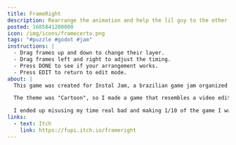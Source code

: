 ```yaml
---
title: FrameRight
description: Rearrange the animation and help the lil guy to the other side!
posted: 1605841200000
icon: /img/icons/framecerto.png
tags: "#puzzle #godot #jam"
instructions: |
  - Drag frames up and down to change their layer.
  - Drag frames left and right to adjust the timing.
  - Press DONE to see if your arrangement works.
  - Press EDIT to return to edit mode.
about: |
  This game was created for Instal Jam, a brazilian game jam organized by the dev team I'm part of, where I had one week to make a game.

  The theme was "Cartoon", so I made a game that resembles a video editing program, and you have to arrange the clips to make the animation play the right way!

  I ended up misusing my time real bad and making 1/10 of the game I wanted to make. :p
links:
  - text: Itch
    link: https://fupi.itch.io/frameright
---
```


<itch url="https://itch.io/embed-upload/2998240?color=333333"></itch>
